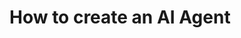 # How to create an AI Agent

<figure><img src="https://images.unsplash.com/photo-1494809610410-160faaed4de0?crop=entropy&#x26;cs=srgb&#x26;fm=jpg&#x26;ixid=M3wxOTcwMjR8MHwxfHNlYXJjaHw4fHxsZWFybnxlbnwwfHx8fDE3MzYzNTcwMDJ8MA&#x26;ixlib=rb-4.0.3&#x26;q=85" alt=""><figcaption></figcaption></figure>

